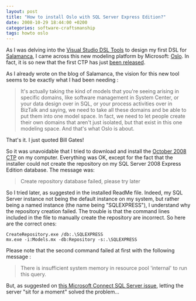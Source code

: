 ```yaml
---
layout: post
title: "How to install Oslo with SQL Server Express Edition?"
date: 2008-10-29 18:44:00 +0200
categories: software-craftsmanship
tags: howto oslo
---
```


As I was delving into the [Visual Studio DSL Tools](http://msdn.microsoft.com/en-us/library/bb126235.aspx) to design my first DSL for [Salamanca](http://www.codeplex.com/salamanca), I came across this new modeling platform by Microsoft: [Oslo](http://msdn.microsoft.com/en-us/oslo/default.aspx). In fact, it is so new that the first CTP has just [been released](http://code.msdn.microsoft.com/oslo/Release/ProjectReleases.aspx).

As I already wrote on the blog of Salamanca, the vision for this new tool seems to be exactly what I had been needing :

> It's actually taking the kind of models that you're seeing arising in specific domains, like software management in System Center, or your data design over in SQL, or your process activities over in BizTalk and saying, we need to take all these domains and be able to put them into one model space. In fact, we need to let people create their own domains that aren't just isolated, but that exist in this one modeling space. And that's what Oslo is about.

That's it. I just quoted Bill Gates!

So it was unavoidable that I tried to download and install the [October 2008 CTP](http://code.msdn.microsoft.com/oslo/Release/ProjectReleases.aspx?ReleaseId=1707) on my computer. Everything was OK, except for the fact that the installer could not create the repository on my SQL Server 2008 Express Edition database. The message was:
> Create repository database failed, please try later

So I tried later, as suggested in the installed ReadMe file. Indeed, my SQL Server instance not being the default instance on my system, but rather being a named instance (the name being "SQLEXPRESS"), I understand why the repository creation failed. The trouble is that the command lines included in the file to manually create the repository are incorrect. So here are the correct ones:
```
CreateRepository.exe /db:.\SQLEXPRESS
mx.exe -i:Models.mx -db:Repository -s:.\SQLEXPRESS
```


Please note that the second command failed at first with the following message :
> There is insufficient system memory in resource pool 'internal' to run this query.

But, as suggested on [this Microsoft Connect SQL Server issue](https://connect.microsoft.com/SQLServer/feedback/ViewFeedback.aspx?FeedbackID=342696), letting the server "sit for a moment" solved the problem...